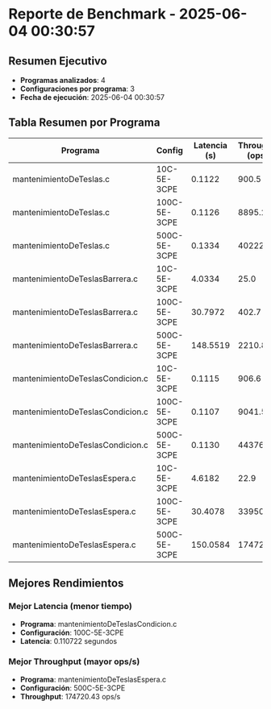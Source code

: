 # Reporte de Benchmark - 2025-06-04 00:30:57

## Resumen Ejecutivo

- **Programas analizados**: 4
- **Configuraciones por programa**: 3
- **Fecha de ejecución**: 2025-06-04 00:30:57

## Tabla Resumen por Programa

| Programa | Config | Latencia (s) | Throughput (ops/s) | CPU (%) | Memoria (MB) |
|----------|---------|--------------|-------------------|---------|---------------|
| mantenimientoDeTeslas.c | 10C-5E-3CPE | 0.1122 | 900.5 | 4.8 | 0.0 |
| mantenimientoDeTeslas.c | 100C-5E-3CPE | 0.1126 | 8895.2 | 15.3 | 0.0 |
| mantenimientoDeTeslas.c | 500C-5E-3CPE | 0.1334 | 40222.9 | 68.2 | 0.2 |
| mantenimientoDeTeslasBarrera.c | 10C-5E-3CPE | 4.0334 | 25.0 | 0.2 | 3.1 |
| mantenimientoDeTeslasBarrera.c | 100C-5E-3CPE | 30.7972 | 402.7 | 1.2 | 29.7 |
| mantenimientoDeTeslasBarrera.c | 500C-5E-3CPE | 148.5519 | 2210.8 | 6.7 | 33.6 |
| mantenimientoDeTeslasCondicion.c | 10C-5E-3CPE | 0.1115 | 906.6 | 4.4 | 0.0 |
| mantenimientoDeTeslasCondicion.c | 100C-5E-3CPE | 0.1107 | 9041.5 | 15.0 | 0.0 |
| mantenimientoDeTeslasCondicion.c | 500C-5E-3CPE | 0.1130 | 44376.1 | 53.9 | 0.0 |
| mantenimientoDeTeslasEspera.c | 10C-5E-3CPE | 4.6182 | 22.9 | 0.1 | 3.4 |
| mantenimientoDeTeslasEspera.c | 100C-5E-3CPE | 30.4078 | 33950.9 | 74.1 | 18.5 |
| mantenimientoDeTeslasEspera.c | 500C-5E-3CPE | 150.0584 | 174720.4 | 347.7 | 19.9 |

## Mejores Rendimientos

### Mejor Latencia (menor tiempo)
- **Programa**: mantenimientoDeTeslasCondicion.c
- **Configuración**: 100C-5E-3CPE
- **Latencia**: 0.110722 segundos

### Mejor Throughput (mayor ops/s)
- **Programa**: mantenimientoDeTeslasEspera.c
- **Configuración**: 500C-5E-3CPE
- **Throughput**: 174720.43 ops/s

